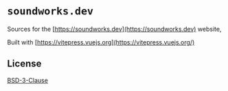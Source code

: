 # `soundworks.dev`

Sources for the [https://soundworks.dev](https://soundworks.dev) website, 

Built with [https://vitepress.vuejs.org](https://vitepress.vuejs.org/)

## License

[BSD-3-Clause](./LICENSE)
